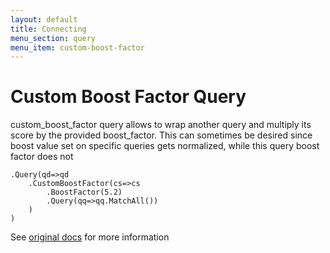 ```yaml
---
layout: default
title: Connecting
menu_section: query
menu_item: custom-boost-factor
---
```



# Custom Boost Factor Query

custom_boost_factor query allows to wrap another query and multiply its score by the provided boost_factor. This can sometimes be desired since boost value set on specific queries gets normalized, while this query boost factor does not

	.Query(qd=>qd
		.CustomBoostFactor(cs=>cs
			.BoostFactor(5.2)
			.Query(qq=>qq.MatchAll())
		)
	)

See [original docs](http://www.elasticsearch.org/guide/reference/query-dsl/custom-boost-factor-query.html) for more information

